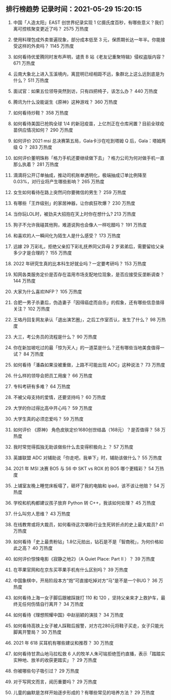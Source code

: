 
## 排行榜趋势 记录时间：2021-05-29 15:20:15
  
  1. 中国「人造太阳」EAST 创世界纪录实现 1 亿摄氏度百秒，有哪些意义？我们离可控核聚变更近了吗？ 2575 万热度
    
  2. 使用料理包成外卖普遍现象，部分成本低至 3 元，保质期长达一年半。你能接受这样的外卖吗？ 1145 万热度
    
  3. 如何看待优爱腾同时发布声明，谴责 B 站《老友记重聚特辑》侵权盗版内容？ 671 万热度
    
  4. 云南大象北上进入玉溪境内，离昆明已经相距不远，象群北上这么远到底是为什么？ 511 万热度
    
  5. 面试官：如果五位领导突然到访，只有四把椅子，该怎么办？ 440 万热度
    
  6. 腾讯为什么没能诞生《原神》这种游戏？ 360 万热度
    
  7. 如何看待炒鞋？ 358 万热度
    
  8. 如何看待美国已抢购全球 1/4 的新冠疫苗，上亿剂正在仓库闲置？目前全球疫苗供应情况如何？ 290 万热度
    
  9. 如何评价 2021 msi 总决赛第五局，Gala卡沙在吃到塔姆 Q 后，Gala：塔姆两级 Q ？ 283 万热度
    
  10. 如何评价董明珠称「格力手机还要继续做下去」？格力公司为何对做手机一直那么执着？ 281 万热度
    
  11. 滴滴将公开订单抽成，推动司机账单透明化，极端抽成订单比例降至 0.03%，对行业将产生哪些影响？ 265 万热度
    
  12. 女生如何看待在路上突然问你要微信的男生？ 259 万热度
    
  13. 有哪些「王炸级别」的家居神器，让你疯狂吹爆？ 230 万热度
    
  14. 当你玩LOL时，被劲夫大招抱在天上时你在想什么? 213 万热度
    
  15. 狗子不允许我碰其他狗，难道说狗也会像人一样吃醋吗？ 191 万热度
    
  16. 和喜欢的人一瞬间化为陌生人是什么感受？ 173 万热度
    
  17. 远嫁 29 万彩礼，拒绝父亲扣下彩礼抚养同父异母 2 岁弟弟后，需要留给父亲多少才是合理的？ 155 万热度
    
  18. 2022 年研究生真的比本科生好就业吗？一定要考研吗？ 153 万热度
    
  19. 知网各类服务定价是否存在滥用市场支配地位现象，是否应接受反垄断调查？ 144 万热度
    
  20. 大家为什么喜欢INFP？ 105 万热度
    
  21. 合肥一男子杀妻后，伪造妻子「因得癌症而自杀」的假象，还有哪些信息值得关注？ 102 万热度
    
  22. 王珞丹回复网友承认「退出演艺圈」，之后工作室否认，发生了什么？ 98 万热度
    
  23. 大三，考公务员的流程是什么？ 90 万热度
    
  24. 你在新加坡吃过的最「惊为天人」的一道菜是什么？还有哪些当地美食值得一试？ 84 万热度
    
  25. 如何看待「潘森如果没被重做，上路不可能出现 ADC」这种说法？ 73 万热度
    
  26. 什么样的领导会把员工用废？ 66 万热度
    
  27. 专科考研有多难？ 64 万热度
    
  28. 不被父母支持的爱情，还要坚持吗？ 60 万热度
    
  29. 大学的你过得比高中开心吗？ 59 万热度
    
  30. 大学生真的必须恋爱吗？ 59 万热度
    
  31. 如何评价 《原神》 角色皮肤定价1680创世结晶（168元）？是否值得？ 58 万热度
    
  32. 我时常觉得孤独无助该做些什么去变得积极向上 ？ 57 万热度
    
  33. 英雄联盟 ADC 对辅助说「你走吧，我单下」时，辅助该做什么？ 55 万热度
    
  34. 2021 年 MSI 决赛 BO5 与 S6 中 SKT vs ROX 的 BO5 哪个更精彩？ 54 万热度
    
  35. 上铺室友晚上睡觉床板塌了，砸坏了我的电脑和 ipad，该不该让他赔？ 54 万热度
    
  36. 学校和机构都建议孩子放弃 Python 转 C++，我该如何处理？ 45 万热度
    
  37. 什么叫穷人思维？ 43 万热度
    
  38. 在线教育或将大裁员，如何看待这次堪称行业生死转折点的史上最大裁员? 41 万热度
    
  39. 如何看待「史上最贵粉钻」1.8亿元拍出，钻石是不是「智商税」，为何价格如此之高？ 40 万热度
    
  40. 如何评价惊悚电影《寂静之地2》（A Quiet Place: Part II ）？ 39 万热度
    
  41. 在苹果官网和在京东买苹果手机有什么区别吗？ 39 万热度
    
  42. 中国象棋中，开局阶段本方“炮”可直接吃掉对方“马”是不是一个BUG？ 36 万热度
    
  43. 如何看待上海一女子脚后跟被踩拨打 110 和 120 ，坚持父亲来才上救护车，最终无任何伤情自行离开？ 34 万热度
    
  44. 如何看待《理想照耀中国》中赵丽颖的演技？ 34 万热度
    
  45. 如何看待高铁上女子被人踩鞋后报警，对方花280元将鞋子买走，女子只能光脚离开警局？ 30 万热度
    
  46. 2021 年 618 买耳机有哪些建议和推荐？ 30 万热度
    
  47. 如何看待甘肃山地马拉松救 6 人的牧羊人朱可铭拒绝签约直播，表示「踏踏实实种地、放羊的收获更踏实」？ 29 万热度
    
  48. 你被哪些句子吸引过？ 29 万热度
    
  49. 对于写网文而言，阅历重要吗？ 29 万热度
    
  50. 儿童的幽默是怎样开始逐步形成的？有哪些常见的培养方法？ 29 万热度
    